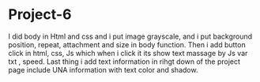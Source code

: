 # Project-6

I did body in Html and css and i put image grayscale, and i put background position, repeat, attachment and size in body function.
Then i add button click in html, css, Js which when i click it its show text massage by Js var txt , speed.
Last thing i add text information in rihgt down of the project page include UNA information with text color and shadow.
